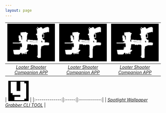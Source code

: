 ```yaml
---
layout: page
---
```


| ![BL3ICON.PNG](assets/img/lad/BL3ICON.png)         | ![BL3ICON.PNG](assets/img/lad/BL3ICON.png) | ![BL3ICON.PNG](assets/img/lad/BL3ICON.png) |
|:-------------:|:-----:|:-----------:|
| [*Looter Shooter Companion APP*](https://hoodstrats.github.io/LAD) |  [*Looter Shooter Companion APP*](https://hoodstrats.github.io/LADReleases) | [*Looter Shooter Companion APP*](https://hoodstrats.github.io/LADReleases) |


| ![YIcon.PNG](assets/img/YIcon.png) |
|:-------------:|:-----:|:-----------:|
| [*Spotlight Wallpaper Grabber CLI TOOL*](https://www.nuget.org/packages/SpotYoink/) |